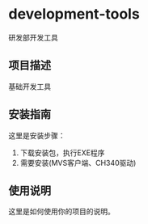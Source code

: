 # development-tools
研发部开发工具
## 项目描述
基础开发工具

## 安装指南
这里是安装步骤：
1. 下载安装包，执行EXE程序
2. 需要安装(MVS客户端、CH340驱动)

## 使用说明
这里是如何使用你的项目的说明。
